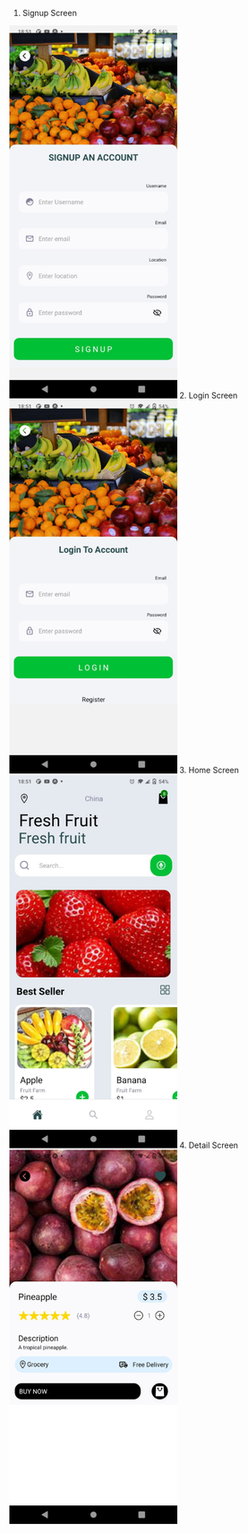 
1. Signup Screen
<img src="assets/images/img1.jpg" width="300">
2. Login Screen
<img src="assets/images/img4.jpg" width="300">
3. Home Screen
<img src="assets/images/img3.jpg" width="300">
4. Detail Screen
<img src="assets/images/img2.jpg" width="300">
